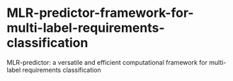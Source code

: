 # MLR-predictor-framework-for-multi-label-requirements-classification
MLR-predictor: a versatile and efficient computational framework for multi-label requirements classification
